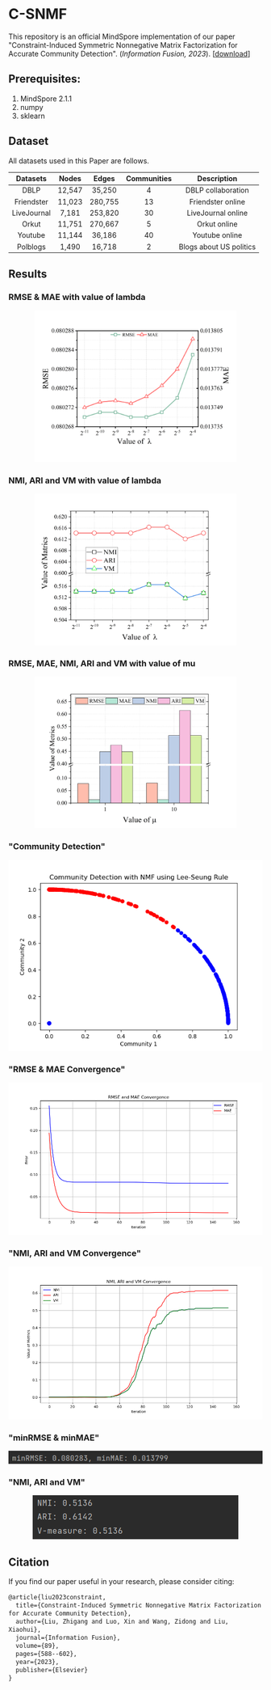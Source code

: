 # C-SNMF

This repository is an official MindSpore implementation of our paper "Constraint-Induced Symmetric Nonnegative Matrix Factorization for  Accurate Community Detection". (*Information Fusion, 2023*). [[download](https://www.sciencedirect.com/science/article/abs/pii/S1566253522001300)]


## Prerequisites:

1. MindSpore 2.1.1
2. numpy
3. sklearn


## Dataset

All datasets used in this Paper are follows.

|  Datasets   | Nodes  |  Edges  | Communities |       Description       |
| :---------: | :----: | :-----: | :---------: | :---------------------: |
|    DBLP     | 12,547 | 35,250  |      4      |   DBLP collaboration    |
| Friendster  | 11,023 | 280,755 |     13      |    Friendster online    |
| LiveJournal | 7,181  | 253,820 |     30      |   LiveJournal online    |
|    Orkut    | 11,751 | 270,667 |      5      |      Orkut online       |
|   Youtube   | 11,144 | 36,186  |     40      |     Youtube online      |
|  Polblogs   | 1,490  | 16,718  |      2      | Blogs about US politics |


## Results
### RMSE & MAE with value of lambda
<p align="center">
<img src="imgs/lambda1.png" width="400px" height="300px"/>
</p>

### NMI, ARI and VM with value of lambda
<p align="center">
<img src="imgs/lambda2.png" width="400px" height="300px"/>
</p>

### RMSE, MAE, NMI, ARI and VM with value of mu
<p align="center">
<img src="imgs/mu.png" width="400px" height="300px"/>
</p>

### "Community Detection"
<p align="center">
<img src="imgs/community_detection.png"/>
</p>


### "RMSE & MAE Convergence"
<p align="center">
<img src="imgs/RMSE_MAE_Convergence.png"/>
</p>

### "NMI, ARI and VM Convergence"
<p align="center">
<img src="imgs/metric_convergence.png"/>
</p>

### "minRMSE & minMAE"
<p align="center">
<img src="imgs/result1.png"/>
</p>

### "NMI, ARI and VM"
<p align="center">
<img src="imgs/result2.png"/>
</p>

## Citation

If you find our paper useful in your research, please consider citing:

```
@article{liu2023constraint,
  title={Constraint-Induced Symmetric Nonnegative Matrix Factorization for Accurate Community Detection},
  author={Liu, Zhigang and Luo, Xin and Wang, Zidong and Liu, Xiaohui},
  journal={Information Fusion},
  volume={89},
  pages={588--602},
  year={2023},
  publisher={Elsevier}
}
```

